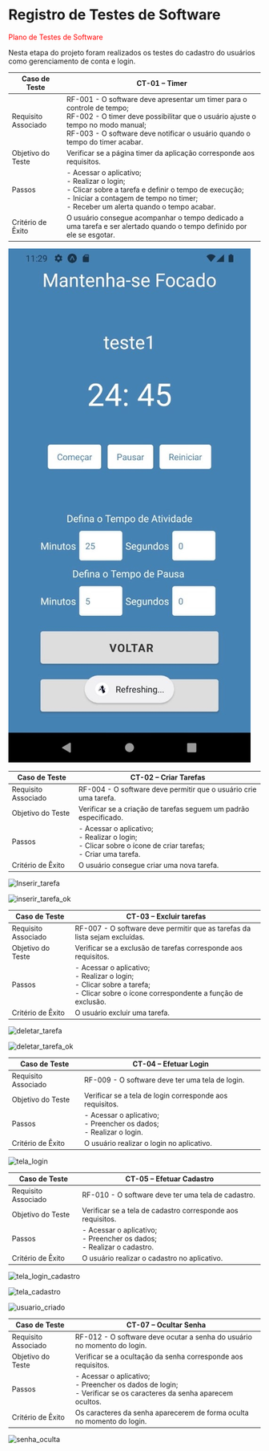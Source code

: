 # Registro de Testes de Software

<span style="color:red"> Plano de Testes de Software</a></span>

Nesta etapa do projeto foram realizados os testes do cadastro do usuários como gerenciamento de conta e login. 

| **Caso de Teste** 	| **CT-01 – Timer** 	|
|-------	|---	|
|	Requisito Associado 	| RF-001 - O software deve apresentar um timer para o controle de tempo;<br>RF-002 - O timer deve possibilitar que o usuário ajuste o tempo no modo manual;<br>RF-003 - O software deve notificar o usuário quando o tempo do timer acabar.|
| Objetivo do Teste 	| Verificar se a página timer da aplicação corresponde aos requisitos. |
| Passos 	| - Acessar o aplicativo; <br> - Realizar o login; <br> - Clicar sobre a tarefa e definir o tempo de execução; <br> - Iniciar a contagem de tempo no timer; <br> - Receber um alerta quando o tempo acabar. |
|Critério de Êxito | O usuário consegue acompanhar o tempo dedicado a uma tarefa e ser alertado quando o tempo definido por ele se esgotar. |

![Timer](https://github.com/ICEI-PUC-Minas-PMV-ADS/Pomodoro_List/blob/main/docs/img/timer.jpg)


| **Caso de Teste** 	| **CT-02 – Criar Tarefas** 	|
|-------	|---	|
|	Requisito Associado 	| RF-004 - O software deve permitir que o usuário crie uma tarefa.|
| Objetivo do Teste 	| Verificar se a criação de tarefas seguem um padrão especificado. |
| Passos 	| - Acessar o aplicativo; <br> - Realizar o login; <br> - Clicar sobre o ícone de criar tarefas; <br> - Criar uma tarefa. |
|Critério de Êxito | O usuário consegue criar uma nova tarefa. |

![Inserir_tarefa](https://user-images.githubusercontent.com/101607336/236715725-bd76cf16-af24-422d-aba0-9834b48f78ce.png)

![inserir_tarefa_ok](https://user-images.githubusercontent.com/101607336/236715833-c26f945b-2fdf-47cb-a05b-715048feb715.png)


| **Caso de Teste** 	| **CT-03 – Excluir tarefas** 	|
|-------	|---	|
|	Requisito Associado 	| RF-007 - O software deve permitir que as tarefas da lista sejam excluídas.|
| Objetivo do Teste 	| Verificar se a exclusão de tarefas corresponde aos requisitos. |
| Passos 	| - Acessar o aplicativo; <br> - Realizar o login; <br> - Clicar sobre a tarefa; <br> - Clicar sobre o ícone correspondente a função de exclusão.|
|Critério de Êxito | O usuário excluir uma tarefa. |

![deletar_tarefa](https://user-images.githubusercontent.com/101607336/236715918-cc14983e-8afa-4307-9ca3-9205034e0154.png)

![deletar_tarefa_ok](https://user-images.githubusercontent.com/101607336/236716016-24fa5125-7835-437e-90c7-379b73f18bd3.png)


| **Caso de Teste** 	| **CT-04 – Efetuar Login** 	|
|-------	|---	|
|	Requisito Associado 	| RF-009 - O software deve ter uma tela de login.|
| Objetivo do Teste 	| Verificar se a tela de login corresponde aos requisitos. |
| Passos 	| - Acessar o aplicativo; <br> - Preencher os dados; <br> - Realizar o login.|
|Critério de Êxito | O usuário realizar o login no aplicativo. |

![tela_login](https://user-images.githubusercontent.com/101607336/236716167-505c8a7a-8942-44dd-9cc1-407d38da9335.png)


| **Caso de Teste** 	| **CT-05 – Efetuar Cadastro** 	|
|-------	|---	|
|	Requisito Associado 	| RF-010 - O software deve ter uma tela de cadastro.|
| Objetivo do Teste 	| Verificar se a tela de cadastro corresponde aos requisitos. |
| Passos 	| - Acessar o aplicativo; <br> - Preencher os dados; <br> - Realizar o cadastro.|
|Critério de Êxito | O usuário realizar o cadastro no aplicativo. |

![tela_login_cadastro](https://user-images.githubusercontent.com/101607336/236716366-b1c71b98-85a4-48a4-8aa7-17f42f7a35b7.png)

![tela_cadastro](https://user-images.githubusercontent.com/101607336/236716346-ba2c4f34-908f-480a-ae2e-2935cce0c2e8.png)

![usuario_criado](https://user-images.githubusercontent.com/101607336/236716438-4dc9351f-6ea5-4560-9c86-b21968921a47.png)


| **Caso de Teste** 	| **CT-07 – Ocultar Senha** 	|
|-------	|---	|
|	Requisito Associado 	| RF-012 - O software deve ocutar a senha do usuário no momento do login.|
| Objetivo do Teste 	| Verificar se a ocultação da senha corresponde aos requisitos. |
| Passos 	| - Acessar o aplicativo; <br> - Preencher os dados de login; <br> - Verificar se os caracteres da senha aparecem ocultos.|
|Critério de Êxito | Os caracteres da senha aparecerem de forma oculta no momento do login. |

![senha_oculta](https://user-images.githubusercontent.com/101607336/236716483-924a2f96-4254-4521-83a0-8b06dce9e8d0.png)



